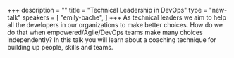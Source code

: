+++
description = ""
title = "Technical Leadership in DevOps"
type = "new-talk"
speakers = [
        "emily-bache",
]
+++
As technical leaders we aim to help all the developers in our organizations to make better choices. How do we do that when empowered/Agile/DevOps teams make many choices independently? In this talk you will learn about a coaching technique for building up people, skills and teams.